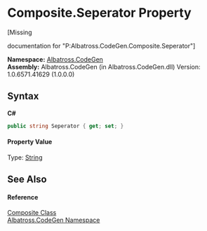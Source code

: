 # Composite.Seperator Property 
 

\[Missing <summary> documentation for "P:Albatross.CodeGen.Composite.Seperator"\]

**Namespace:**&nbsp;<a href="DCDDD28E">Albatross.CodeGen</a><br />**Assembly:**&nbsp;Albatross.CodeGen (in Albatross.CodeGen.dll) Version: 1.0.6571.41629 (1.0.0.0)

## Syntax

**C#**<br />
``` C#
public string Seperator { get; set; }
```


#### Property Value
Type: <a href="http://msdn2.microsoft.com/en-us/library/s1wwdcbf" target="_blank">String</a>

## See Also


#### Reference
<a href="9629588">Composite Class</a><br /><a href="DCDDD28E">Albatross.CodeGen Namespace</a><br />